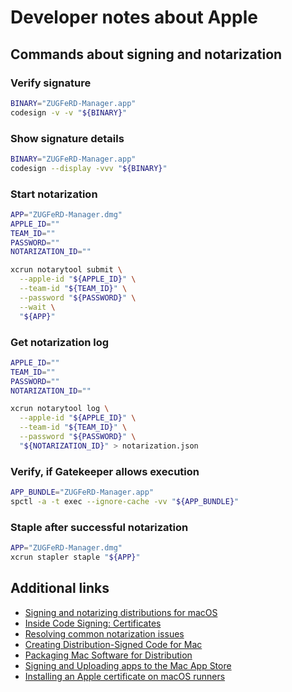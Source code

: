 # Developer notes about Apple

## Commands about signing and notarization

### Verify signature

```bash
BINARY="ZUGFeRD-Manager.app"
codesign -v -v "${BINARY}"
```

### Show signature details

```bash
BINARY="ZUGFeRD-Manager.app"
codesign --display -vvv "${BINARY}"
```

### Start notarization

```bash
APP="ZUGFeRD-Manager.dmg"
APPLE_ID=""
TEAM_ID=""
PASSWORD=""
NOTARIZATION_ID=""

xcrun notarytool submit \
  --apple-id "${APPLE_ID}" \
  --team-id "${TEAM_ID}" \
  --password "${PASSWORD}" \
  --wait \
  "${APP}"
```

### Get notarization log

```bash
APPLE_ID=""
TEAM_ID=""
PASSWORD=""
NOTARIZATION_ID=""

xcrun notarytool log \
  --apple-id "${APPLE_ID}" \
  --team-id "${TEAM_ID}" \
  --password "${PASSWORD}" \
  "${NOTARIZATION_ID}" > notarization.json
```

### Verify, if Gatekeeper allows execution 

```bash
APP_BUNDLE="ZUGFeRD-Manager.app"
spctl -a -t exec --ignore-cache -vv "${APP_BUNDLE}"
```

### Staple after successful notarization

```bash
APP="ZUGFeRD-Manager.dmg"
xcrun stapler staple "${APP}"
```

## Additional links

- [Signing and notarizing distributions for macOS](https://github.com/JetBrains/compose-multiplatform/blob/master/tutorials/Signing_and_notarization_on_macOS/README.md)
- [Inside Code Signing: Certificates](https://developer.apple.com/documentation/technotes/tn3161-inside-code-signing-certificates)
- [Resolving common notarization issues](https://developer.apple.com/documentation/security/resolving-common-notarization-issues)
- [Creating Distribution-Signed Code for Mac](https://developer.apple.com/forums/thread/701514)
- [Packaging Mac Software for Distribution](https://developer.apple.com/forums/thread/701581)
- [Signing and Uploading apps to the Mac App Store](https://lessons.livecode.com/a/876834-signing-and-uploading-apps-to-the-mac-app-store)
- [Installing an Apple certificate on macOS runners](https://docs.github.com/en/actions/use-cases-and-examples/deploying/installing-an-apple-certificate-on-macos-runners-for-xcode-development)
